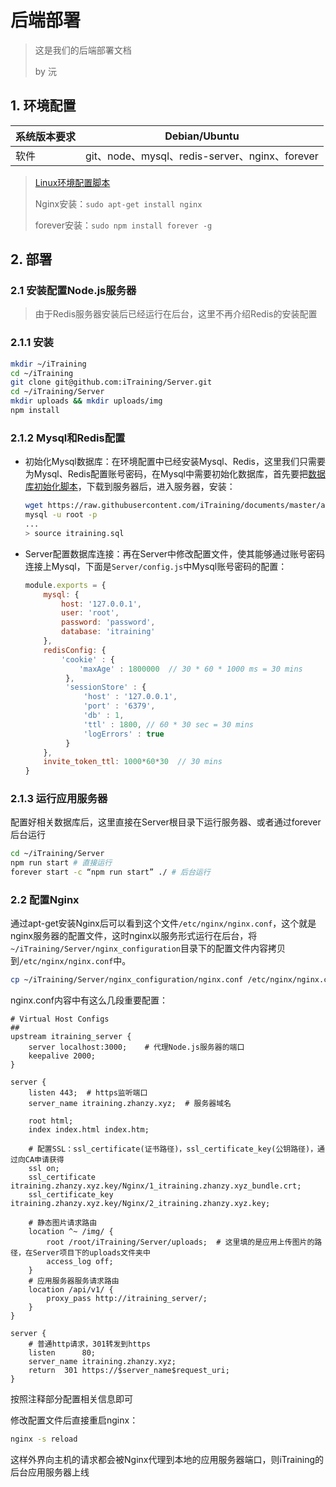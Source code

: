 # 后端部署

> 这是我们的后端部署文档
>
> by 沅

## 1. 环境配置

| 系统版本要求 | Debian/Ubuntu                                  |
| ------------ | ---------------------------------------------- |
| 软件         | git、node、mysql、redis-server、nginx、forever |

> [Linux环境配置脚本](https://github.com/zhanzongyuan/linux-configuration)  
>
> Nginx安装：`sudo apt-get install nginx`
>
> forever安装：`sudo npm install forever -g`



## 2. 部署

### 2.1 安装配置Node.js服务器

> 由于Redis服务器安装后已经运行在后台，这里不再介绍Redis的安装配置

### 2.1.1 安装

```bash
mkdir ~/iTraining
cd ~/iTraining
git clone git@github.com:iTraining/Server.git
cd ~/iTraining/Server
mkdir uploads && mkdir uploads/img
npm install
```

### 2.1.2 Mysql和Redis配置

- 初始化Mysql数据库：在环境配置中已经安装Mysql、Redis，这里我们只需要为Mysql、Redis配置账号密码，在Mysql中需要初始化数据库，首先要把[数据库初始化脚本](https://github.com/iTraining/documents/tree/master/assets/db)，下载到服务器后，进入服务器，安装：

    ```bash
    wget https://raw.githubusercontent.com/iTraining/documents/master/assets/db/itraining.sql
    mysql -u root -p
    ...
    > source itraining.sql
    ```

- Server配置数据库连接：再在Server中修改配置文件，使其能够通过账号密码连接上Mysql，下面是`Server/config.js`中Mysql账号密码的配置：

    ```js
    module.exports = {
        mysql: {
            host: '127.0.0.1',
            user: 'root',
            password: 'password',
            database: 'itraining'
        },
        redisConfig: {
            'cookie' : {
                'maxAge' : 1800000  // 30 * 60 * 1000 ms = 30 mins
             },
             'sessionStore' : {
                 'host' : '127.0.0.1',
                 'port' : '6379',
                 'db' : 1,
                 'ttl' : 1800, // 60 * 30 sec = 30 mins
                 'logErrors' : true
             }
        },
        invite_token_ttl: 1000*60*30  // 30 mins
    }
    ```

### 2.1.3 运行应用服务器

配置好相关数据库后，这里直接在Server根目录下运行服务器、或者通过forever后台运行

```bash
cd ~/iTraining/Server
npm run start # 直接运行
forever start -c “npm run start” ./ # 后台运行
```



### 2.2 配置Nginx

通过apt-get安装Nginx后可以看到这个文件`/etc/nginx/nginx.conf`，这个就是nginx服务器的配置文件，这时nginx以服务形式运行在后台，将`~/iTraining/Server/nginx_configuration`目录下的配置文件内容拷贝到`/etc/nginx/nginx.conf`中。

```bash
cp ~/iTraining/Server/nginx_configuration/nginx.conf /etc/nginx/nginx.conf
```

nginx.conf内容中有这么几段重要配置：

```.
# Virtual Host Configs
##
upstream itraining_server {                                                         
    server localhost:3000;    # 代理Node.js服务器的端口                                     
    keepalive 2000;
}

server {
    listen 443;  # https监听端口
    server_name itraining.zhanzy.xyz;  # 服务器域名

    root html;
    index index.html index.htm;
	
	# 配置SSL：ssl_certificate(证书路径)，ssl_certificate_key(公钥路径)，通过向CA申请获得
    ssl on;
    ssl_certificate itraining.zhanzy.xyz.key/Nginx/1_itraining.zhanzy.xyz_bundle.crt;
    ssl_certificate_key itraining.zhanzy.xyz.key/Nginx/2_itraining.zhanzy.xyz.key;

	# 静态图片请求路由
    location ^~ /img/ {
        root /root/iTraining/Server/uploads;  # 这里填的是应用上传图片的路径，在Server项目下的uploads文件夹中
        access_log off;
    }
    # 应用服务器服务请求路由
    location /api/v1/ {
        proxy_pass http://itraining_server/;
    }
}

server {
	# 普通http请求，301转发到https
    listen      80;
    server_name itraining.zhanzy.xyz;
    return  301 https://$server_name$request_uri;    
}

```

按照注释部分配置相关信息即可

修改配置文件后直接重启nginx：

```bash
nginx -s reload
```

这样外界向主机的请求都会被Nginx代理到本地的应用服务器端口，则iTraining的后台应用服务器上线